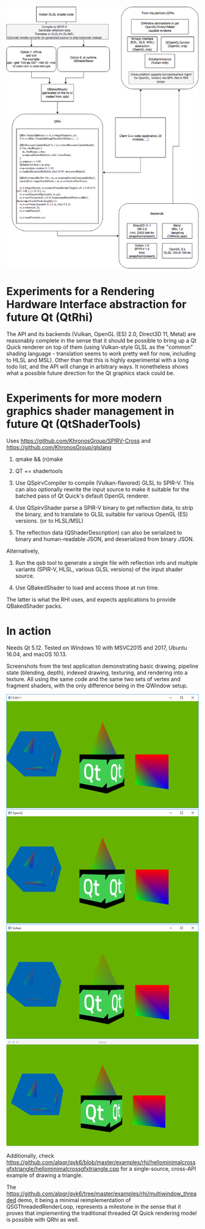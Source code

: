 ![](https://github.com/alpqr/qvk6/blob/master/rhi2.png)

Experiments for a Rendering Hardware Interface abstraction for future Qt (QtRhi)
========================================================================

The API and its backends (Vulkan, OpenGL (ES) 2.0, Direct3D 11, Metal) are
reasonably complete in the sense that it should be possible to bring up a Qt
Quick renderer on top of them (using Vulkan-style GLSL as the "common" shading
language - translation seems to work pretty well for now, including to HLSL and
MSL). Other than that this is highly experimental with a long todo list, and the
API will change in arbitrary ways. It nonetheless shows what a possible future
direction for the Qt graphics stack could be.

Experiments for more modern graphics shader management in future Qt (QtShaderTools)
===================================================================

Uses https://github.com/KhronosGroup/SPIRV-Cross and https://github.com/KhronosGroup/glslang

1. qmake && (n)make

2. QT += shadertools

3. Use QSpirvCompiler to compile (Vulkan-flavored) GLSL to SPIR-V. This can also optionally rewrite the input source to make it suitable for the batched pass of Qt Quick's default OpenGL renderer.

4. Use QSpirvShader parse a SPIR-V binary to get reflection data, to strip the binary, and to translate to GLSL suitable for various OpenGL (ES) versions. (or to HLSL/MSL)

5. The reflection data (QShaderDescription) can also be serialized to binary and human-readable JSON, and deserialized from binary JSON.

Alternatively,

3. Run the qsb tool to generate a single file with reflection info and multiple variants (SPIR-V, HLSL, various GLSL versions) of the input shader source.

4. Use QBakedShader to load and access those at run time.

The latter is what the RHI uses, and expects applications to provide QBakedShader packs.

In action
=========

Needs Qt 5.12. Tested on Windows 10 with MSVC2015 and 2017, Ubuntu 16.04, and macOS 10.13.

Screenshots from the test application demonstrating basic drawing, pipeline
state (blending, depth), indexed drawing, texturing, and rendering into a
texture. All using the same code and the same two sets of vertex and fragment
shaders, with the only difference being in the QWindow setup.

![](https://github.com/alpqr/qvk6/blob/master/screenshot_d3d.png)
![](https://github.com/alpqr/qvk6/blob/master/screenshot_gl.png)
![](https://github.com/alpqr/qvk6/blob/master/screenshot_vk.png)
![](https://github.com/alpqr/qvk6/blob/master/screenshot_mtl.png)

Additionally, check
https://github.com/alpqr/qvk6/blob/master/examples/rhi/hellominimalcrossgfxtriangle/hellominimalcrossgfxtriangle.cpp
for a single-source, cross-API example of drawing a triangle.

The https://github.com/alpqr/qvk6/tree/master/examples/rhi/multiwindow_threaded demo, it being a minimal reimplementation of
QSGThreadedRenderLoop, represents a milestone in the sense that it proves that implementing the traditional threaded Qt Quick
rendering model is possible with QRhi as well.
